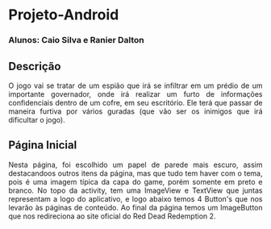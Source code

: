 # Projeto-Android
### Alunos: Caio Silva e Ranier Dalton 

## Descrição 
<p align="justify"> 
	O jogo vai se tratar de um espião que irá se infiltrar em um prédio de um importante governador, onde irá realizar um furto de informações confidenciais dentro de um cofre, em seu escritório. Ele terá que passar de maneira furtiva por vários guradas (que vão ser os inimigos que irá dificultar o jogo).
</p>

## Página Inicial
<p align="justify"> 
	Nesta página, foi escolhido um papel de parede mais escuro, assim destacandoos outros itens da página, mas que tudo tem haver com o tema, pois é uma imagem típica da capa do game, porém somente em preto e branco. No topo da activity, tem uma ImageView e TextView que juntas representam a logo do aplicativo, e logo abaixo temos 4 Button's que nos levarão às páginas de conteúdo. Ao final da página temos um ImageButton que nos redireciona ao site oficial do Red Dead Redemption 2.
<br>

